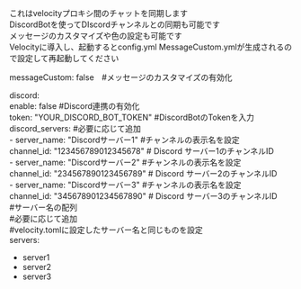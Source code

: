 これはvelocityプロキシ間のチャットを同期します  
DiscordBotを使ってDIscordチャンネルとの同期も可能です  
メッセージのカスタマイズや色の設定も可能です  
Velocityに導入し、起動するとconfig.yml MessageCustom.ymlが生成されるので設定して再起動してください  
  
messageCustom: false　#メッセージのカスタマイズの有効化  
  
discord:  
      enable: false #Discord連携の有効化  
      token: "YOUR_DISCORD_BOT_TOKEN" #DiscordBotのTokenを入力  
      discord_servers: #必要に応じて追加  
        - server_name: "Discordサーバー1" #チャンネルの表示名を設定  
          channel_id: "123456789012345678"  # Discord サーバー1のチャンネルID  
        - server_name: "Discordサーバー2" #チャンネルの表示名を設定  
          channel_id: "234567890123456789"  # Discord サーバー2のチャンネルID  
        - server_name: "Discordサーバー3" #チャンネルの表示名を設定  
          channel_id: "345678901234567890"  # Discord サーバー3のチャンネルID  
#サーバー名の配列  
#必要に応じて追加  
#velocity.tomlに設定したサーバー名と同じものを設定  
servers:  
  - server1  
  - server2  
  - server3  
